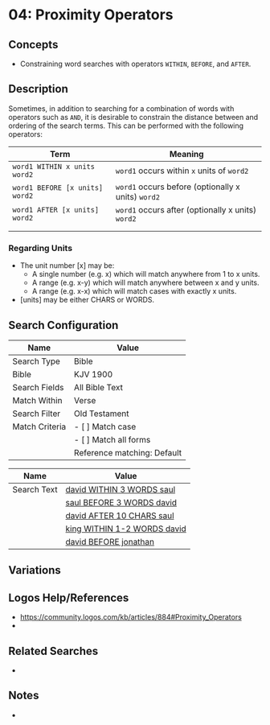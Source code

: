# 04: Proximity Operators 

## Concepts
- Constraining word searches with operators ```WITHIN```, ```BEFORE```, and ```AFTER```.

## Description
Sometimes, in addition to searching for a combination of words with operators such as ```AND```, it is desirable to constrain the distance between and ordering of the search terms. This can be performed with the following operators:

| Term                               | Meaning                                                    |
| ---------------------------------- | ---------------------------------------------------------- |
| ```word1 WITHIN x units word2```   | ```word1``` occurs within ```x``` units of ```word2```     |
| ```word1 BEFORE [x units] word2``` | ```word1``` occurs before (optionally x units) ```word2``` |
| ```word1 AFTER [x units] word2```  | ```word1``` occurs after (optionally x units) ```word2```  |
|                                    |                                                            |
|                                    |                                                            |
### Regarding Units
- The unit number [x] may be:
   - A single number (e.g. x) which will match anywhere from 1 to x units.
   - A range (e.g. x-y) which will match anywhere between x and y units.
   - A range (e.g. x-x) which will match cases with exactly x units.
- [units] may be either CHARS or WORDS.

## Search Configuration

| Name           | Value                       |
| -------------- | --------------------------- |
| Search Type    | Bible                       |
| Bible          | KJV 1900                    |
| Search Fields  | All Bible Text              |
| Match Within   | Verse                       |
| Search Filter  | Old Testament               |
| Match Criteria | - [ ] Match case            |
|                | - [ ] Match all forms       |
|                | Reference matching: Default |

| Name        | Value                                                                                                                                                                                                                                                                                                                                                           |
| ----------- | --------------------------------------------------------------------------------------------------------------------------------------------------------------------------------------------------------------------------------------------------------------------------------------------------------------------------------------------------------------- |
| Search Text | [david WITHIN 3 WORDS saul](https://ref.ly/logos4/Search?kind=BibleSearch&q=david+WITHIN+3+WORDS+saul&syntax=v2&documentlevel=verse&match=nostem&references=bible%2bkjv.1-17.10.3%0abible%2bkjv.18-39&in=raw%3aTop%7cDataType%3dbible%7cResourceType%3dtext.monograph.bible%7cResultLimit%3d1%7cTitle%3dTop%2520Bible%2520(KJV%25201900)&viewkind=passages)     |
|             | [saul BEFORE 3 WORDS david](https://ref.ly/logos4/Search?kind=BibleSearch&q=saul+BEFORE+3+WORDS+david&syntax=v2&documentlevel=verse&match=nostem&references=bible%2bkjv.1-17.10.3%0abible%2bkjv.18-39&in=raw%3aTop%7cDataType%3dbible%7cResourceType%3dtext.monograph.bible%7cResultLimit%3d1%7cTitle%3dTop%2520Bible%2520(KJV%25201900)&viewkind=passages)     |
|             | [david AFTER 10 CHARS saul](https://ref.ly/logos4/Search?kind=BibleSearch&q=david+AFTER+10+CHARS+saul&syntax=v2&documentlevel=verse&match=nostem&references=bible%2bkjv.1-17.10.3%0abible%2bkjv.18-39&in=raw%3aTop%7cDataType%3dbible%7cResourceType%3dtext.monograph.bible%7cResultLimit%3d1%7cTitle%3dTop%2520Bible%2520(KJV%25201900)&viewkind=passages)     |
|             | [king WITHIN 1-2 WORDS david](https://ref.ly/logos4/Search?kind=BibleSearch&q=king+WITHIN+1-2+WORDS+david&syntax=v2&documentlevel=verse&match=nostem&references=bible%2bkjv.1-17.10.3%0abible%2bkjv.18-39&in=raw%3aTop%7cDataType%3dbible%7cResourceType%3dtext.monograph.bible%7cResultLimit%3d1%7cTitle%3dTop%2520Bible%2520(KJV%25201900)&viewkind=passages) |
|             | [david BEFORE jonathan](https://ref.ly/logos4/Search?kind=BibleSearch&q=david+BEFORE+jonathan&syntax=v2&documentlevel=verse&match=nostem&references=bible%2bkjv.1-17.10.3%0abible%2bkjv.18-39&in=raw%3aTop%7cDataType%3dbible%7cResourceType%3dtext.monograph.bible%7cResultLimit%3d1%7cTitle%3dTop%2520Bible%2520(KJV%25201900)&viewkind=passages)             |

## Variations


## Logos Help/References
- https://community.logos.com/kb/articles/884#Proximity_Operators
- 

## Related Searches
- 

## Notes
- 

